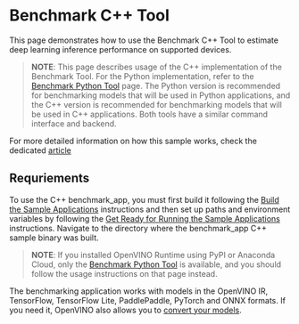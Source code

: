 # Benchmark C++ Tool

This page demonstrates how to use the Benchmark C++ Tool to estimate deep learning inference performance on supported devices.

> **NOTE**: This page describes usage of the C++ implementation of the Benchmark Tool. For the Python implementation, refer to the [Benchmark Python Tool](https://docs.openvino.ai/2023.3/openvino_sample_benchmark_tool.html) page. The Python version is recommended for benchmarking models that will be used in Python applications, and the C++ version is recommended for benchmarking models that will be used in C++ applications. Both tools have a similar command interface and backend.

For more detailed information on how this sample works, check the dedicated [article](https://docs.openvino.ai/2023.3/openvino_sample_benchmark_tool.html)

## Requriements

To use the C++ benchmark_app, you must first build it following the [Build the Sample Applications](https://docs.openvino.ai/2023.3/openvino_docs_OV_UG_Samples_Overview.html) instructions and then set up paths and environment variables by following the [Get Ready for Running the Sample Applications](https://docs.openvino.ai/2023.3/openvino_docs_get_started_get_started_demos.html) instructions. Navigate to the directory where the benchmark_app C++ sample binary was built.

> **NOTE**: If you installed OpenVINO Runtime using PyPI or Anaconda Cloud, only the [Benchmark Python Tool](https://docs.openvino.ai/2023.3/openvino_sample_benchmark_tool.html) is available, and you should follow the usage instructions on that page instead.

The benchmarking application works with models in the OpenVINO IR, TensorFlow, TensorFlow Lite, PaddlePaddle, PyTorch and ONNX formats. If you need it, OpenVINO also allows you to [convert your models](https://docs.openvino.ai/2023.3/openvino_docs_MO_DG_Deep_Learning_Model_Optimizer_DevGuide.html).
